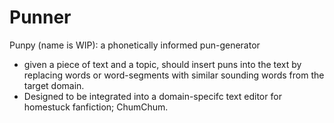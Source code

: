 Punner
======

Punpy (name is WIP): a phonetically informed pun-generator
  - given a piece of text and a topic, should insert puns into the text by replacing words or word-segments with similar sounding words from the target domain.
  - Designed to be integrated into a domain-specifc text editor for homestuck fanfiction; ChumChum.
